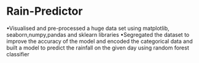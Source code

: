 # Rain-Predictor
•Visualised and pre-processed a huge data set using matplotlib, seaborn,numpy,pandas and sklearn libraries  •Segregated the dataset to improve the accuracy of the model and encoded the categorical data and built a model to predict the rainfall on the given day using random forest classifier
